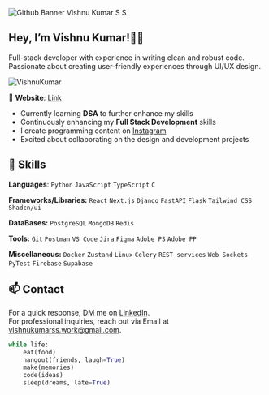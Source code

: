 ![Github Banner Vishnu Kumar S S](https://github.com/user-attachments/assets/ee5bbe8c-6d07-4547-b319-c040ccd5ffc4)

## **Hey, I’m Vishnu Kumar!👋🏻**

Full-stack developer with experience in writing clean and robust code. Passionate about creating user-friendly experiences through UI/UX design.

<img src="https://komarev.com/ghpvc/?username=VishnuKumarSS" alt="VishnuKumar" />

🔗 **Website**: [Link](https://vishnukumar.tech "VishnuKumarSS Portfolio")

- Currently learning **DSA** to further enhance my skills
- Continuously enhancing my **Full Stack Development** skills
- I create programming content on [Instagram](https://www.instagram.com/starzcodes/)
- Excited about collaborating on the design and development projects

## 💼 Skills

**Languages**: `Python` `JavaScript` `TypeScript` `C`

**Frameworks/Libraries:** `React` `Next.js` `Django` `FastAPI` `Flask` `Tailwind CSS` `Shadcn/ui`

**DataBases:** `PostgreSQL` `MongoDB` `Redis`

**Tools:** `Git` `Postman` `VS Code` `Jira` `Figma` `Adobe PS` `Adobe PP`

**Miscellaneous:** `Docker` `Zustand` `Linux` `Celery` `REST services` `Web Sockets` `PyTest` `Firebase` `Supabase`

## 📫 Contact
For a quick response, DM me on [LinkedIn](https://www.linkedin.com/in/vishnukumarss).\
For professional inquiries, reach out via Email at [vishnukumarss.work@gmail.com](mailto:vishnukumarss.work@gmail.com).
 
```python
while life:
    eat(food)
    hangout(friends, laugh=True)
    make(memories)
    code(ideas)
    sleep(dreams, late=True)
```
